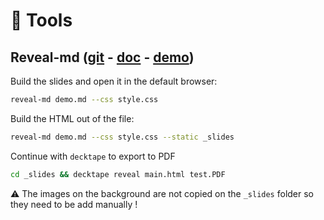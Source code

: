 # 🔧 Tools

## Reveal-md ([git](https://github.com/webpro/reveal-md) - [doc](https://github.com/webpro/reveal-md) - [demo](./reveal-md/demo.md))

Build the slides and open it in the default browser:
```bash
reveal-md demo.md --css style.css
```

Build the HTML out of the file:

```bash
reveal-md demo.md --css style.css --static _slides
```
Continue with `decktape` to export to PDF
```bash
cd _slides && decktape reveal main.html test.PDF
```

⚠️ The images on the background are not copied on the `_slides` folder so they need to be add manually ! 
